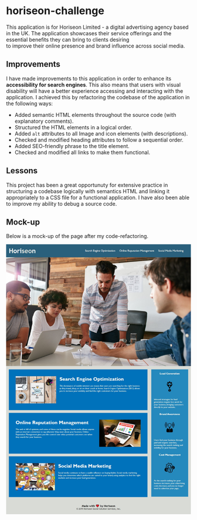 # horiseon-challenge
This application is for Horiseon Limited - a digital advertising
agency based in the UK. The application showcases their service offerings 
and the essential benefits they can bring to clients desiring  
to improve their online presence and brand influence across social media.

## Improvements
I have made improvements to this application in order to enhance its **accessibility
for search engines**. This also means that users with visual disability will 
have a better experience accessing and interacting with the application. I 
achieved this by refactoring the codebase of the application in the following ways:

* Added semantic HTML elements throughout the source code (with explanatory comments).
* Structured the HTML elements in a logical order.
* Added `alt` attributes to all Image and icon elements (with descriptions). 
* Checked and modified heading attributes  to follow a sequential order.
* Added SEO-friendly phrase to the title element.
* Checked and modified all links to make them functional.

## Lessons
This project has been a great opportunuty for extensive practice in structuring
a codebase logically with semantics HTML and linking it appropriately to a CSS file
for a functional application. I have also been able to improve my ability to debug a source code.

## Mock-up
Below is a mock-up of the page after my code-refactoring.

![Horiseon webpage](horiseon-services.png)
